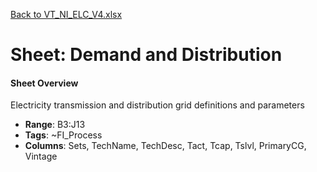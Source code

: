 [Back to VT_NI_ELC_V4.xlsx](README.md)

# Sheet: Demand and Distribution

#### Sheet Overview

Electricity transmission and distribution grid definitions and parameters

- **Range**: B3:J13
- **Tags**: ~FI_Process
- **Columns**: Sets, TechName, TechDesc, Tact, Tcap, Tslvl, PrimaryCG, Vintage

